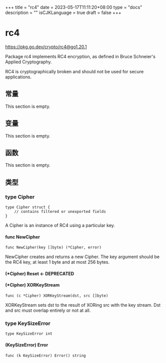 +++
title = "rc4"
date = 2023-05-17T11:11:20+08:00
type = "docs"
description = ""
isCJKLanguage = true
draft = false
+++
# rc4

https://pkg.go.dev/crypto/rc4@go1.20.1



Package rc4 implements RC4 encryption, as defined in Bruce Schneier's Applied Cryptography.

RC4 is cryptographically broken and should not be used for secure applications.










## 常量 

This section is empty.

## 变量

This section is empty.

## 函数

This section is empty.

## 类型

### type Cipher 

```
type Cipher struct {
	// contains filtered or unexported fields
}
```

A Cipher is an instance of RC4 using a particular key.

#### func NewCipher 

```
func NewCipher(key []byte) (*Cipher, error)
```

NewCipher creates and returns a new Cipher. The key argument should be the RC4 key, at least 1 byte and at most 256 bytes.

#### (*Cipher) Reset <- DEPRECATED

#### (*Cipher) XORKeyStream 

```
func (c *Cipher) XORKeyStream(dst, src []byte)
```

XORKeyStream sets dst to the result of XORing src with the key stream. Dst and src must overlap entirely or not at all.

### type KeySizeError 

```
type KeySizeError int
```

#### (KeySizeError) Error 

```
func (k KeySizeError) Error() string
```